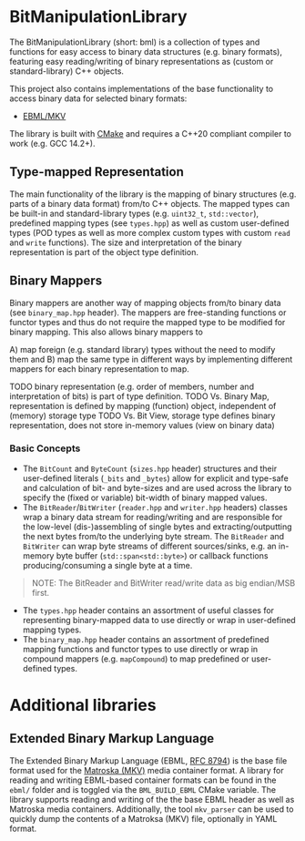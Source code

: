 # BitManipulationLibrary

The BitManipulationLibrary (short: bml) is a collection of types and functions for easy access to binary data structures (e.g. binary formats), featuring
easy reading/writing of binary representations as (custom or standard-library) C++ objects.

This project also contains implementations of the base functionality to access binary data for selected binary formats:
- [EBML/MKV](#Extended-Binary-Markup-Language)

The library is built with [CMake](https://cmake.org/) and requires a C++20 compliant compiler to work (e.g. GCC 14.2+).

## Type-mapped Representation

The main functionality of the library is the mapping of binary structures (e.g. parts of a binary data format) from/to C++ objects.
The mapped types can be built-in and standard-library types (e.g. `uint32_t`, `std::vector`), predefined mapping types (see `types.hpp`) as well as custom user-defined types (POD types as well as more complex custom types with custom `read` and `write` functions).
The size and interpretation of the binary representation is part of the object type definition.

## Binary Mappers

Binary mappers are another way of mapping objects from/to binary data (see `binary_map.hpp` header). The mappers are free-standing functions or functor types and thus do not require the mapped type to be modified for binary mapping. This also allows binary mappers to

A) map foreign (e.g. standard library) types without the need to modify them and
B) map the same type in different ways by implementing different mappers for each binary representation to map.

TODO binary representation (e.g. order of members, number and interpretation of bits) is part of type definition.
TODO Vs. Binary Map, representation is defined by mapping (function) object, independent of (memory) storage type
TODO Vs. Bit View, storage type defines binary representation, does not store in-memory values (view on binary data)

### Basic Concepts

- The `BitCount` and `ByteCount` (`sizes.hpp` header) structures and their user-defined literals (`_bits` and `_bytes`) allow for explicit and type-safe and calculation of bit- and byte-sizes and are used across the library to specify the (fixed or variable) bit-width of binary mapped values.
- The `BitReader`/`BitWriter` (`reader.hpp` and `writer.hpp` headers) classes wrap a binary data stream for reading/writing and are responsible for the low-level (dis-)assembling of single bytes and extracting/outputting the next bytes from/to the underlying byte stream.
The `BitReader` and `BitWriter` can wrap byte streams of different sources/sinks, e.g. an in-memory byte buffer (`std::span<std::byte>`) or callback functions producing/consuming a single byte at a time.
> NOTE: The BitReader and BitWriter read/write data as big endian/MSB first.
- The `types.hpp` header contains an assortment of useful classes for representing binary-mapped data to use directly or wrap in user-defined mapping types.
- The `binary_map.hpp` header contains an assortment of predefined mapping functions and functor types to use directly or wrap in compound mappers (e.g. `mapCompound`) to map predefined or user-defined types.

# Additional libraries
## Extended Binary Markup Language
The Extended Binary Markup Language (EBML, [RFC 8794](https://www.rfc-editor.org/rfc/rfc8794.html)) is the base file format used for the [Matroska (MKV)](https://www.matroska.org/technical/elements.html) media container format.
A library for reading and writing EBML-based container formats can be found in the `ebml/` folder and is toggled via the `BML_BUILD_EBML` CMake variable. The library supports reading and writing of the the base EBML header as well as Matroska media containers.
Additionally, the tool `mkv_parser` can be used to quickly dump the contents of a Matroksa (MKV) file, optionally in YAML format.
